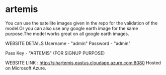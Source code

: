 # artemis

You can use the satellite images given in the repo for the validation of the model.Or you can also use any google earth image for the same purpose.The model works great on all google earth images.

WEBSITE DETAILS
Username - "admin"
Password - "admin"

Pass Key - "ARTEMIS" (FOR SIGNUP PURPOSE)

WEBSITE LINK : http://sihartemis.eastus.cloudapp.azure.com:8080
Hosted on Microsoft Azure.
